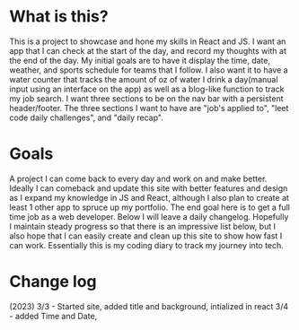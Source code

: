 # What is this?

This is a project to showcase and hone my skills in React and JS. I want an app that I can check at the start of the day, and record my thoughts with at the end of the day. My initial goals are to have it display the time, date, weather, and sports schedule for teams that I follow. I also want it to have a water counter that tracks the amount of oz of water I drink a day(manual input using an interface on the app) as well as a blog-like function to track my job search. I want three sections to be on the nav bar with a persistent header/footer. The three sections I want to have are "job's applied to", "leet code daily challenges", and "daily recap". 

# Goals

A project I can come back to every day and work on and make better. Ideally I can comeback and update this site with better features and design as I expand my knowledge in JS and React, although I also plan to create at least 1 other app to spruce up my portfolio. The end goal here is to get a full time job as a web developer. Below I will leave a daily changelog. Hopefully I maintain steady progress so that there is an impressive list below, but I also hope that I can easily create and clean up this site to show how fast I can work. Essentially this is my coding diary to track my journey into tech.

# Change log
 (2023)
 3/3 - Started site, added title and background, intialized in react
 3/4 - added Time and Date, 
